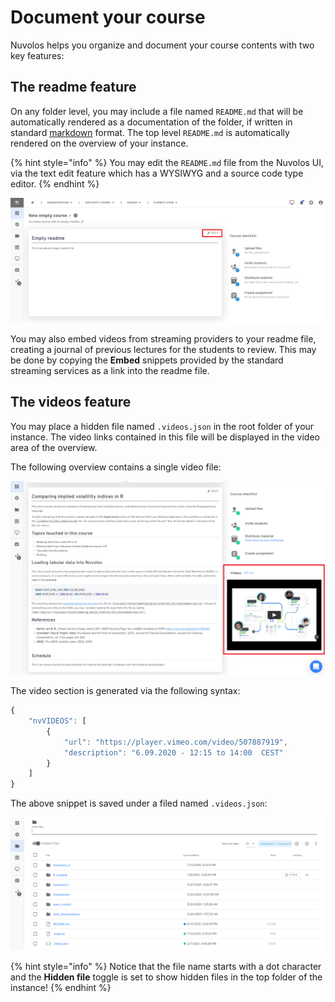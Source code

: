 # Document your course

Nuvolos helps you organize and document your course contents with two key features:

## The readme feature

On any folder level, you may include a file named `README.md` that will be automatically rendered as a documentation of the folder, if written in standard [markdown](https://github.com/adam-p/markdown-here/wiki/Markdown-Cheatsheet) format. The top level `README.md` is automatically rendered on the overview of your instance.

{% hint style="info" %}
You may edit the `README.md` file from the Nuvolos UI, via the text edit feature which has a WYSIWYG and a source code type editor.
{% endhint %}

![The editor for changing your readme file.](../../.gitbook/assets/screenshot-2021-09-27-190531.png)

You may also embed videos from streaming providers to your readme file, creating a journal of previous lectures for the students to review. This may be done by copying the **Embed** snippets provided by the standard streaming services as a link into the readme file.

## The videos feature

You may place a hidden file named `.videos.json` in the root folder of your instance. The video links contained in this file will be displayed in the video area of the overview.

The following overview contains a single video file:

![The video section of the overview of an instance](../../.gitbook/assets/screenshot-2021-09-27-190947.png)



 The video section is generated via the following syntax:

```javascript
{
    "nvVIDEOS": [
        {
            "url": "https://player.vimeo.com/video/507887919",
            "description": "6.09.2020 - 12:15 to 14:00  CEST"
        }
    ]
}

```

The above snippet is saved under a filed named `.videos.json`:

![](../../.gitbook/assets/screenshot-2021-09-27-191126.png)

{% hint style="info" %}
Notice that the file name starts with a dot character and the **Hidden file** toggle is set to show hidden files in the top folder of the instance!
{% endhint %}



